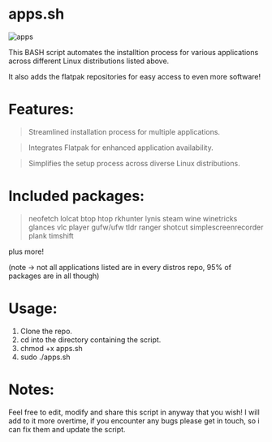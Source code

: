 # apps.sh
![apps](https://github.com/distrohopperuk/apps.sh/assets/159959630/643d9d64-2fd6-43e5-8023-afdcb0698f05)

This BASH script automates the installtion process for various applications across different Linux distributions listed above.

It also adds the flatpak repositories for easy access to even more software!

# Features:

> Streamlined installation process for multiple applications.

> Integrates Flatpak for enhanced application availability.

> Simplifies the setup process across diverse Linux distributions.

# Included packages:
> neofetch
> lolcat
> btop
> htop
> rkhunter
> lynis
> steam
> wine
> winetricks
> glances
> vlc player
> gufw/ufw
> tldr
> ranger
> shotcut
> simplescreenrecorder
> plank
> timshift

plus more! 

(note -> not all applications listed are in every distros repo, 95% of packages are in all though)

# Usage:

 1. Clone the repo.
 2. cd into the directory containing the script.
 3. chmod +x apps.sh
 4. sudo ./apps.sh

# Notes:
Feel free to edit, modify and share this script in anyway that you wish! 
I will add to it more overtime, if you encounter any bugs please get in touch, so i can fix them and update the script.



